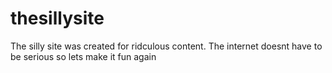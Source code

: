 # thesillysite
The silly site was created for ridculous content. The internet doesnt have to be serious so lets make it fun again
